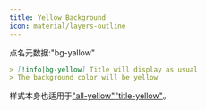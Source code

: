 ```yaml
---
title: Yellow Background
icon: material/layers-outline
---
```


点名元数据:"bg-yallow"

```md
> [!info|bg-yellow] Title will display as usual
> The background color will be yellow
```

样式本身也适用于["all-yellow"](。/combined-styling/page-9.md)["title-yellow"](。/title-styling/page-9.md)。